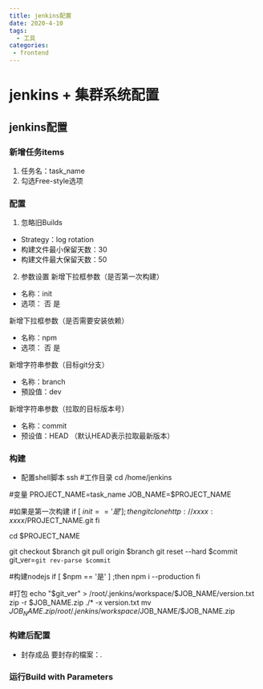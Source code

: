 ```yaml
---
title: jenkins配置
date: 2020-4-10
tags:
  - 工具
categories:
 - frontend
---
```


# jenkins + 集群系统配置

## jenkins配置
### 新增任务items
1. 任务名：task_name
2. 勾选Free-style选项

### 配置
1. 忽略旧Builds
- Strategy：log rotation
- 构建文件最小保留天数：30
- 构建文件最大保留天数：50

2. 参数设置
新增下拉框参数（是否第一次构建）
- 名称：init
- 选项：
否
是

新增下拉框参数（是否需要安装依赖）
- 名称：npm
- 选项：
否
是

新增字符串参数（目标git分支）
- 名称：branch
- 預設值：dev

新增字符串参数（拉取的目标版本号）
- 名称：commit
- 预设值：HEAD （默认HEAD表示拉取最新版本）

### 构建
- 配置shell脚本
ssh
#工作目录
cd /home/jenkins

#变量
PROJECT_NAME=task_name
JOB_NAME=$PROJECT_NAME

#如果是第一次构建
if [ $init == '是' ] ;then
 git clone http://xxxx:xxxx/$PROJECT_NAME.git
fi

cd $PROJECT_NAME

git checkout $branch
git pull origin $branch
git reset --hard $commit
git_ver=`git rev-parse $commit`

#构建nodejs
if [ $npm == '是' ] ;then
 npm i --production
fi

#打包
echo "$git_ver" > /root/.jenkins/workspace/$JOB_NAME/version.txt
zip -r $JOB_NAME.zip ./* -x version.txt
mv $JOB_NAME.zip /root/.jenkins/workspace/$JOB_NAME/$JOB_NAME.zip


### 构建后配置
- 封存成品
要封存的檔案：*.*

### 运行Build with Parameters